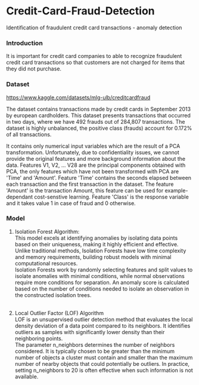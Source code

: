 # Credit-Card-Fraud-Detection
Identification of fraudulent credit card transactions - anomaly detection

### Introduction
It is important for credit card companies to able to recognize fraudulent credit card transactions so that customers are not charged for items that they did not purchase.

### Dataset
https://www.kaggle.com/datasets/mlg-ulb/creditcardfraud <br>

The dataset contains transactions made by credit cards in September 2013 by european cardholders. This dataset presents transactions that occurred in two days, where we have 492 frauds out of 284,807 transactions. The dataset is highly unbalanced, the positive class (frauds) account for 0.172% of all transactions. <br>

It contains only numerical input variables which are the result of a PCA transformation. Unfortunately, due to confidentiality issues, we cannot provide the original features and more background information about the data. Features V1, V2, ... V28 are the principal components obtained with PCA, the only features which have not been transformed with PCA are 'Time' and 'Amount'. Feature 'Time' contains the seconds elapsed between each transaction and the first transaction in the dataset. The feature 'Amount' is the transaction Amount, this feature can be used for example-dependant cost-senstive learning. Feature 'Class' is the response variable and it takes value 1 in case of fraud and 0 otherwise. <br>

### Model

1. Isolation Forest Algorithm: <br>
This model excels at identifying anomalies by isolating data points based on their uniqueness, making it highly efficient and effective. Unlike traditional methods, Isolation Forests have low time complexity and memory requirements, building robust models with minimal computational resources. <br> 
Isolation Forests work by randomly selecting features and split values to isolate anomalies with minimal conditions, while normal observations require more conditions for separation. An anomaly score is calculated based on the number of conditions needed to isolate an observation in the constructed isolation trees. <br> <br>

2. Local Outlier Factor (LOF) Algorithm <br> 
LOF is an unsupervised outlier detection method that evaluates the local density deviation of a data point compared to its neighbors. It identifies outliers as samples with significantly lower density than their neighboring points. <br>
The parameter n_neighbors determines the number of neighbors considered. It is typically chosen to be greater than the minimum number of objects a cluster must contain and smaller than the maximum number of nearby objects that could potentially be outliers. In practice, setting n_neighbors to 20 is often effective when such information is not available.
